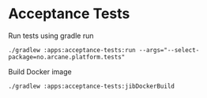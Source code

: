 # Acceptance Tests

Run tests using gradle run

    ./gradlew :apps:acceptance-tests:run --args="--select-package=no.arcane.platform.tests"

Build Docker image

    ./gradlew :apps:acceptance-tests:jibDockerBuild